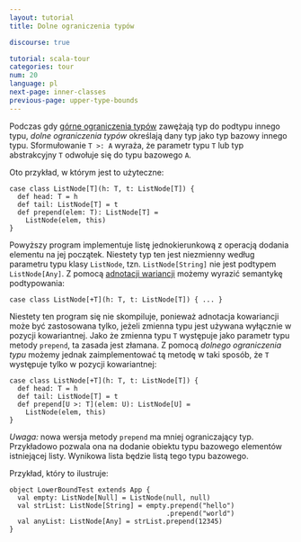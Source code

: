 ```yaml
---
layout: tutorial
title: Dolne ograniczenia typów

discourse: true

tutorial: scala-tour
categories: tour
num: 20
language: pl
next-page: inner-classes
previous-page: upper-type-bounds
---
```


Podczas gdy [górne ograniczenia typów](upper-type-bounds.html) zawężają typ do podtypu innego typu, *dolne ograniczenia typów* określają dany typ jako typ bazowy innego typu. Sformułowanie `T >: A` wyraża, że parametr typu `T` lub typ abstrakcyjny `T` odwołuje się do typu bazowego `A`.

Oto przykład, w którym jest to użyteczne:

```tut
case class ListNode[T](h: T, t: ListNode[T]) {
  def head: T = h
  def tail: ListNode[T] = t
  def prepend(elem: T): ListNode[T] =
    ListNode(elem, this)
}
```

Powyższy program implementuje listę jednokierunkową z operacją dodania elementu na jej początek. Niestety typ ten jest niezmienny według parametru typu klasy `ListNode`, tzn. `ListNode[String]` nie jest podtypem `ListNode[Any]`. Z pomocą [adnotacji wariancji](variances.html) możemy wyrazić semantykę podtypowania:

```
case class ListNode[+T](h: T, t: ListNode[T]) { ... }
```

Niestety ten program się nie skompiluje, ponieważ adnotacja kowariancji może być zastosowana tylko, jeżeli zmienna typu jest używana wyłącznie w pozycji kowariantnej. Jako że zmienna typu `T` występuje jako parametr typu metody `prepend`, ta zasada jest złamana. Z pomocą *dolnego ograniczenia typu* możemy jednak zaimplementować tą metodę w taki sposób, że `T` występuje tylko w pozycji kowariantnej:

```tut
case class ListNode[+T](h: T, t: ListNode[T]) {
  def head: T = h
  def tail: ListNode[T] = t
  def prepend[U >: T](elem: U): ListNode[U] =
    ListNode(elem, this)
}
```

_Uwaga:_ nowa wersja metody `prepend` ma mniej ograniczający typ. Przykładowo pozwala ona na dodanie obiektu typu bazowego elementów istniejącej listy. Wynikowa lista będzie listą tego typu bazowego.

Przykład, który to ilustruje:

```tut
object LowerBoundTest extends App {
  val empty: ListNode[Null] = ListNode(null, null)
  val strList: ListNode[String] = empty.prepend("hello")
                                       .prepend("world")
  val anyList: ListNode[Any] = strList.prepend(12345)
}
```

